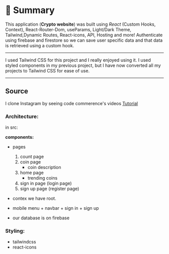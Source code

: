 # 📣 **Summary**

This application (**Crypto website**) was built using _React_ (Custom Hooks, Context), React-Router-Dom, useParams, Light/Dark Theme, Tailwind,Dynamic Routes, React-icons, API, Hosting and more! Authenticate using firebase and firestore so we can save user specific data and that data is retrieved using a custom hook.

---

I used Tailwind CSS for this project and I really enjoyed using it. I used styled components in my previous project, but I have now converted all my projects to Tailwind CSS for ease of use.

---

## Source

I clone Instagram by seeing code commerence's videos [Tutorial](https://www.youtube.com/watch?v=AcYhi08e404&list=PLaPfwr_iF3CZ-WHJQFeHD0aZaJJDg-M7K&index=27)

### Architecture:

in src:

**components:**

- pages

  1. count page
  1. coin page
     - coin description
  1. home page
     - trending coins
  1. sign in page (login page)
  1. sign up page (register page)

- contex we have root.

- mobile menu + navbar + sign in + sign up

- our database is on firebase

### **Styling:**

- tailwindcss
- react-icons
